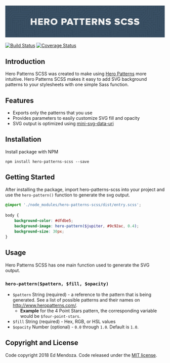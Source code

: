 ![Hero Patterns SCSS Cover](https://github.com/polyneue/hero-patterns-scss/blob/master/docs/hero-patterns-scss.gif)

[![Build Status](https://travis-ci.org/Polyneue/hero-patterns-scss.svg?branch=master)](https://travis-ci.org/Polyneue/hero-patterns-scss)
[![Coverage Status](https://coveralls.io/repos/github/Polyneue/hero-patterns-scss/badge.svg?branch=develop)](https://coveralls.io/github/Polyneue/hero-patterns-scss?branch=develop)

## Introduction

Hero Patterns SCSS was created to make using [Hero Patterns](http://www.heropatterns.com/) more intuitive. Hero Patterns SCSS makes it easy to add SVG background patterns to your stylesheets with one simple Sass function.

## Features

* Exports only the patterns that you use
* Provides parameters to easily customize SVG fill and opacity
* SVG output is optimized using [mini-svg-data-uri](https://github.com/tigt/mini-svg-data-uri)

## Installation

Install package with NPM

```
npm install hero-patterns-scss --save
```

## Getting Started

After installing the package, import hero-patterns-scss into your project and use the `hero-pattern()` function to generate the svg output.

```scss
@import './node_modules/hero-patterns-scss/dist/entry.scss';

body {
    background-color: #dfdbe5;
    background-image: hero-pattern($jupiter, #9c92ac, 0.4);
    background-size: 30px;
}
```

## Usage

Hero Patterns SCSS has one main function used to generate the SVG output.

### `hero-pattern($pattern, $fill, $opacity)`

* `$pattern` String (required) - a reference to the pattern that is being generated. See a list of possible patterns and their names on <http://www.heropatterns.com/>.
    * **Example** for the 4 Point Stars pattern, the corresponding variable would be `$four-point-stars`.
* `$fill` String (required) - Hex, RGB, or HSL values
* `$opacity` Number (optional) - `0.0` through `1.0`. Default is `1.0`.

## Copyright and License
Code copyright 2018 Ed Mendoza. Code released under the [MIT license](https://github.com/polyneue/hero-patterns-scss/blob/master/LICENSE).
